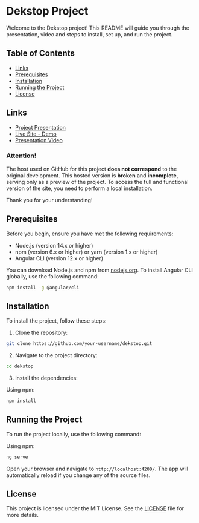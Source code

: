 # Dekstop Project

Welcome to the Dekstop project! This README will guide you through the presentation, video and steps to install, set up, and run the project.

## Table of Contents

- [Links](#links)
- [Prerequisites](#prerequisites)
- [Installation](#installation)
- [Running the Project](#running-the-project)
- [License](#license)

## Links

- [Project Presentation](https://pitch.com/v/dekstop-website-presentation-nkwikt)
- [Live Site - Demo](https://gabriell-braga.github.io/dekstopHost/)
- [Presentation Video](https://drive.google.com/file/d/1H4fiU-wwbXYKMMbSJ4G7Ga8Ib5CPMK-c/view)

### Attention!

The host used on GitHub for this project **does not correspond** to the original development. This hosted version is **broken** and **incomplete**, serving only as a preview of the project. To access the full and functional version of the site, you need to perform a local installation.

Thank you for your understanding!

## Prerequisites

Before you begin, ensure you have met the following requirements:

- Node.js (version 14.x or higher)
- npm (version 6.x or higher) or yarn (version 1.x or higher)
- Angular CLI (version 12.x or higher)

You can download Node.js and npm from [nodejs.org](https://nodejs.org/). To install Angular CLI globally, use the following command:

```bash
npm install -g @angular/cli
```

## Installation

To install the project, follow these steps:

1. Clone the repository:

```bash
git clone https://github.com/your-username/dekstop.git
```

2. Navigate to the project directory:

```bash
cd dekstop
```

3. Install the dependencies:

Using npm:

```bash
npm install
```

## Running the Project

To run the project locally, use the following command:

Using npm:

```bash
ng serve
```

Open your browser and navigate to `http://localhost:4200/`. The app will automatically reload if you change any of the source files.

## License

This project is licensed under the MIT License. See the [LICENSE](LICENSE) file for more details.
